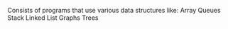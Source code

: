Consists of programs that use various data structures like:
Array
Queues
Stack
Linked List
Graphs
Trees

